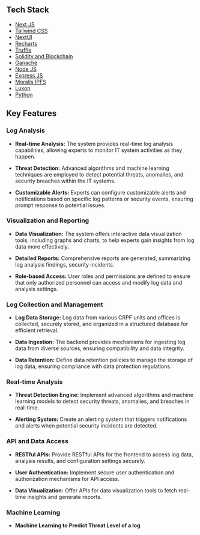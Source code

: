 
## Tech Stack

- [Next JS](https://nextjs.org/)
- [Tailwind CSS](https://tailwindcss.com/)
- [NextUI](https://nextui.org/)
- [Recharts](https://recharts.org/)
- [Truffle](https://trufflesuite.com/)
- [Solidity and Blockchain](https://soliditylang.org/)
- [Ganache](https://trufflesuite.com/ganache/)
- [Node JS](https://nodejs.org/en)
- [Express JS](https://expressjs.com/)
- [Moralis IPFS](https://moralis.io/)
- [Luxon](https://www.npmjs.com/package/luxon)
- [Python](https://www.python.org/)

## Key Features

### Log Analysis

- **Real-time Analysis:** The system provides real-time log analysis capabilities, allowing experts to monitor IT system activities as they happen.

- **Threat Detection:** Advanced algorithms and machine learning techniques are employed to detect potential threats, anomalies, and security breaches within the IT systems.

- **Customizable Alerts:** Experts can configure customizable alerts and notifications based on specific log patterns or security events, ensuring prompt response to potential issues.

### Visualization and Reporting

- **Data Visualization:** The system offers interactive data visualization tools, including graphs and charts, to help experts gain insights from log data more effectively.

- **Detailed Reports:** Comprehensive reports are generated, summarizing log analysis findings, security incidents.

- **Role-based Access:** User roles and permissions are defined to ensure that only authorized personnel can access and modify log data and analysis settings.

### Log Collection and Management

- **Log Data Storage:** Log data from various CRPF units and offices is collected, securely stored, and organized in a structured database for efficient retrieval.

- **Data Ingestion:** The backend provides mechanisms for ingesting log data from diverse sources, ensuring compatibility and data integrity.

- **Data Retention:** Define data retention policies to manage the storage of log data, ensuring compliance with data protection regulations.

### Real-time Analysis

- **Threat Detection Engine:** Implement advanced algorithms and machine learning models to detect security threats, anomalies, and breaches in real-time.

- **Alerting System:** Create an alerting system that triggers notifications and alerts when potential security incidents are detected.

### API and Data Access

- **RESTful APIs:** Provide RESTful APIs for the frontend to access log data, analysis results, and configuration settings securely.

- **User Authentication:** Implement secure user authentication and authorization mechanisms for API access.

- **Data Visualization:** Offer APIs for data visualization tools to fetch real-time insights and generate reports.

### Machine Learning

- **Machine Learning to Predict Threat Level of a log**
